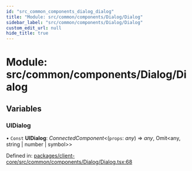 ```yaml
---
id: "src_common_components_dialog_dialog"
title: "Module: src/common/components/Dialog/Dialog"
sidebar_label: "src/common/components/Dialog/Dialog"
custom_edit_url: null
hide_title: true
---
```


# Module: src/common/components/Dialog/Dialog

## Variables

### UIDialog

• `Const` **UIDialog**: *ConnectedComponent*<(`props`: *any*) => *any*, Omit<any, string \| number \| symbol\>\>

Defined in: [packages/client-core/src/common/components/Dialog/Dialog.tsx:68](https://github.com/xr3ngine/xr3ngine/blob/716a06460/packages/client-core/src/common/components/Dialog/Dialog.tsx#L68)
